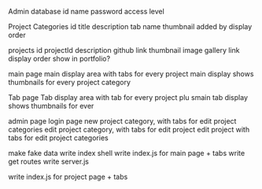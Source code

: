 Admin database
id
name
password
access level

Project Categories
id
title
description
tab name
thumbnail
added by
display order

projects
id
projectId
description
github link
thumbnail
image gallery link
display order
show in portfolio?

main page
main display area with tabs for every project
main display shows thumbnails for every project category

Tab page
Tab display area with tab for every project plu smain
tab display shows thumbnails for ever 

admin page
login page
new project category, with tabs for edit project categories
edit project category, with tabs for edit project
edit project with tabs for edit project categories

make fake data
write index shell
write index.js for main page + tabs
write get routes
write server.js

write index.js for project page + tabs
